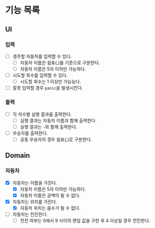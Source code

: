 # 기능 목록

## UI
### 입력
- [ ] 경주할 자동차를 입력할 수 있다.
  - [ ] 자동차 이름은 쉼표(,)를 기준으로 구분한다.
  - [ ] 자동차 이름은 5자 이하만 가능하다.
- [ ] 시도할 회수를 입력할 수 있다.
  - [ ] 시도할 회수는 1 이상만 가능능다.
- [ ] 잘못 입력할 경우 `panic`을 발생시킨다.
### 출력
- [ ] 각 차수별 실행 결과를 출력한다.
  - [ ] 실행 결과는 자동차 이름과 함께 출력한다.
  - [ ] 실행 결과는 -와 함께 출력한다.
- [ ] 우승자를 출력한다.
  - [ ] 공동 우승자의 경우 쉼표(,)로 구분한다.

## Domain
### 자동차
- [x] 자동차는 이름을 가진다.
  - [x] 자동차 이름은 5자 이하만 가능하다.
  - [x] 자동차 이름은 공백이 될 수 없다.
- [x] 자동차는 위치를 가진다.
  - [x] 자동차 위치는 음수가 될 수 없다.
- [ ] 자동차는 전진한다.
  - [ ] 전진 여부는 0에서 9 사이의 랜덤 값을 구한 후 4 이상일 경우 전진한다.